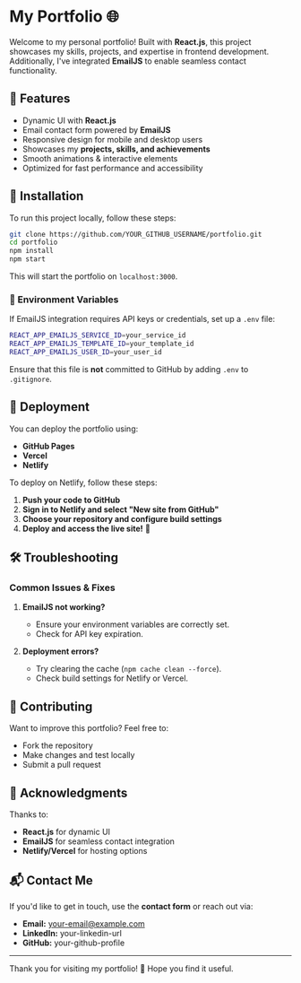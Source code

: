 # My Portfolio 🌐

Welcome to my personal portfolio! Built with **React.js**, this project showcases my skills, projects, and expertise in frontend development. Additionally, I've integrated **EmailJS** to enable seamless contact functionality.

## 🚀 Features
- Dynamic UI with **React.js**
- Email contact form powered by **EmailJS**
- Responsive design for mobile and desktop users
- Showcases my **projects, skills, and achievements**
- Smooth animations & interactive elements
- Optimized for fast performance and accessibility

## 🔧 Installation

To run this project locally, follow these steps:

```sh
git clone https://github.com/YOUR_GITHUB_USERNAME/portfolio.git
cd portfolio
npm install
npm start
```

This will start the portfolio on `localhost:3000`.

### 📌 Environment Variables

If EmailJS integration requires API keys or credentials, set up a `.env` file:

```sh
REACT_APP_EMAILJS_SERVICE_ID=your_service_id
REACT_APP_EMAILJS_TEMPLATE_ID=your_template_id
REACT_APP_EMAILJS_USER_ID=your_user_id
```

Ensure that this file is **not** committed to GitHub by adding `.env` to `.gitignore`.

## 🚀 Deployment

You can deploy the portfolio using:
- **GitHub Pages**
- **Vercel**
- **Netlify**

To deploy on Netlify, follow these steps:

1. **Push your code to GitHub**
2. **Sign in to Netlify and select "New site from GitHub"**
3. **Choose your repository and configure build settings**
4. **Deploy and access the live site!** 🎉

## 🛠 Troubleshooting

### Common Issues & Fixes
1. **EmailJS not working?**  
   - Ensure your environment variables are correctly set.
   - Check for API key expiration.

2. **Deployment errors?**  
   - Try clearing the cache (`npm cache clean --force`).
   - Check build settings for Netlify or Vercel.

## 🤝 Contributing

Want to improve this portfolio? Feel free to:
- Fork the repository
- Make changes and test locally
- Submit a pull request

## 🎨 Acknowledgments
Thanks to:
- **React.js** for dynamic UI
- **EmailJS** for seamless contact integration
- **Netlify/Vercel** for hosting options

## 📬 Contact Me
If you'd like to get in touch, use the **contact form** or reach out via:
- **Email:** your-email@example.com
- **LinkedIn:** your-linkedin-url
- **GitHub:** your-github-profile

---

Thank you for visiting my portfolio! 🚀 Hope you find it useful.
```


